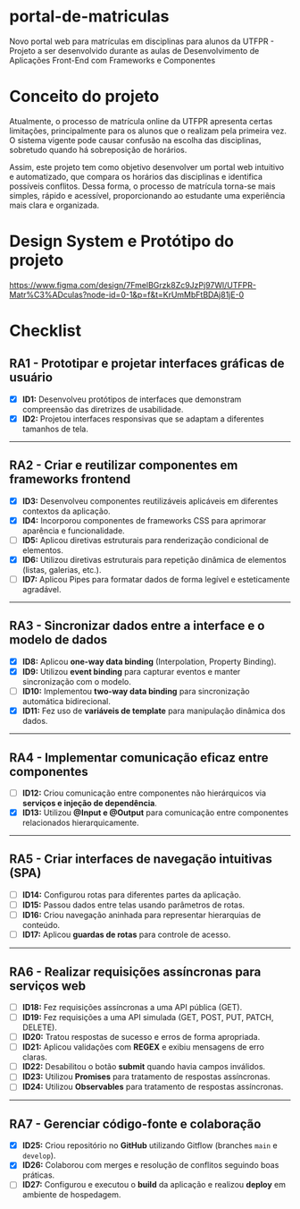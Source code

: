 # portal-de-matriculas
Novo portal web para matrículas em disciplinas para alunos da UTFPR - Projeto a ser desenvolvido durante as aulas de Desenvolvimento de Aplicações Front-End com Frameworks e Componentes

# Conceito do projeto

Atualmente, o processo de matrícula online da UTFPR apresenta certas limitações, principalmente para os alunos que o realizam pela primeira vez. O sistema vigente pode causar confusão na escolha das disciplinas, sobretudo quando há sobreposição de horários.

Assim, este projeto tem como objetivo desenvolver um portal web intuitivo e automatizado, que compara os horários das disciplinas e identifica possíveis conflitos. Dessa forma, o processo de matrícula torna-se mais simples, rápido e acessível, proporcionando ao estudante uma experiência mais clara e organizada.

# Design System e Protótipo do projeto

https://www.figma.com/design/7FmelBGrzk8Zc9JzPj97Wl/UTFPR-Matr%C3%ADculas?node-id=0-1&p=f&t=KrUmMbFtBDAj81jE-0

# Checklist

## RA1 - Prototipar e projetar interfaces gráficas de usuário
- [x] **ID1:** Desenvolveu protótipos de interfaces que demonstram compreensão das diretrizes de usabilidade.  
- [x] **ID2:** Projetou interfaces responsivas que se adaptam a diferentes tamanhos de tela.  

---

## RA2 - Criar e reutilizar componentes em frameworks frontend
- [x] **ID3:** Desenvolveu componentes reutilizáveis aplicáveis em diferentes contextos da aplicação.  
- [x] **ID4:** Incorporou componentes de frameworks CSS para aprimorar aparência e funcionalidade.  
- [ ] **ID5:** Aplicou diretivas estruturais para renderização condicional de elementos.  
- [x] **ID6:** Utilizou diretivas estruturais para repetição dinâmica de elementos (listas, galerias, etc.).  
- [ ] **ID7:** Aplicou Pipes para formatar dados de forma legível e esteticamente agradável.  

---

## RA3 - Sincronizar dados entre a interface e o modelo de dados
- [x] **ID8:** Aplicou **one-way data binding** (Interpolation, Property Binding).  
- [x] **ID9:** Utilizou **event binding** para capturar eventos e manter sincronização com o modelo.  
- [ ] **ID10:** Implementou **two-way data binding** para sincronização automática bidirecional.  
- [x] **ID11:** Fez uso de **variáveis de template** para manipulação dinâmica dos dados.  

---

## RA4 - Implementar comunicação eficaz entre componentes
- [ ] **ID12:** Criou comunicação entre componentes não hierárquicos via **serviços e injeção de dependência**.  
- [x] **ID13:** Utilizou **@Input e @Output** para comunicação entre componentes relacionados hierarquicamente.  

---

## RA5 - Criar interfaces de navegação intuitivas (SPA)
- [ ] **ID14:** Configurou rotas para diferentes partes da aplicação.  
- [ ] **ID15:** Passou dados entre telas usando parâmetros de rotas.  
- [ ] **ID16:** Criou navegação aninhada para representar hierarquias de conteúdo.  
- [ ] **ID17:** Aplicou **guardas de rotas** para controle de acesso.  

---

## RA6 - Realizar requisições assíncronas para serviços web
- [ ] **ID18:** Fez requisições assíncronas a uma API pública (GET).  
- [ ] **ID19:** Fez requisições a uma API simulada (GET, POST, PUT, PATCH, DELETE).  
- [ ] **ID20:** Tratou respostas de sucesso e erros de forma apropriada.  
- [ ] **ID21:** Aplicou validações com **REGEX** e exibiu mensagens de erro claras.  
- [ ] **ID22:** Desabilitou o botão **submit** quando havia campos inválidos.  
- [ ] **ID23:** Utilizou **Promises** para tratamento de respostas assíncronas.  
- [ ] **ID24:** Utilizou **Observables** para tratamento de respostas assíncronas.  

---

## RA7 - Gerenciar código-fonte e colaboração
- [x] **ID25:** Criou repositório no **GitHub** utilizando Gitflow (branches `main` e `develop`).  
- [x] **ID26:** Colaborou com merges e resolução de conflitos seguindo boas práticas.  
- [ ] **ID27:** Configurou e executou o **build** da aplicação e realizou **deploy** em ambiente de hospedagem.  
